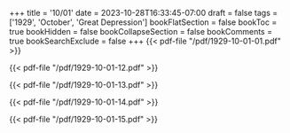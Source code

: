 +++
title = '10/01'
date = 2023-10-28T16:33:45-07:00
draft = false
tags = ['1929', 'October', 'Great Depression']
bookFlatSection = false
bookToc = true
bookHidden = false
bookCollapseSection = false
bookComments = true
bookSearchExclude = false
+++
{{< pdf-file "/pdf/1929-10-01-01.pdf" >}}

{{< pdf-file "/pdf/1929-10-01-12.pdf" >}}

{{< pdf-file "/pdf/1929-10-01-13.pdf" >}}

{{< pdf-file "/pdf/1929-10-01-14.pdf" >}}

{{< pdf-file "/pdf/1929-10-01-15.pdf" >}}
